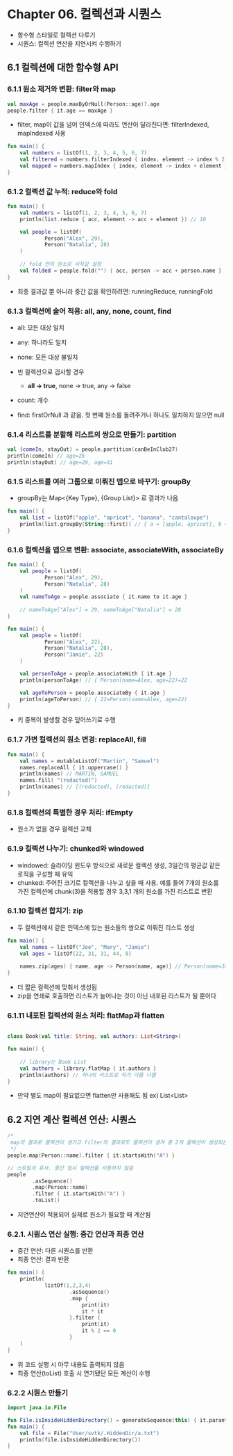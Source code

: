 # Chapter 06. 컬렉션과 시퀀스

- 함수형 스타일로 컬렉션 다루기
- 시퀀스: 컬렉션 연산을 지연시켜 수행하기

## 6.1 컬렉션에 대한 함수형 API

### 6.1.1 원소 제거와 변환: filter와 map

```kotlin
val maxAge = people.maxByOrNull(Person::age)?.age
people.filter { it.age == maxAge }
```

- filter, map이 값을 넘어 인덱스에 따라도 연산이 달라진다면: filterIndexed, mapIndexed 사용

```kotlin
fun main() {
    val numbers = listOf(1, 2, 3, 4, 5, 6, 7)
    val filtered = numbers.filterIndexed { index, element -> index % 2 == 0 && element > 3 }
    val mapped = numbers.mapIndex { index, element -> index + element }
}
```

### 6.1.2 컬렉션 값 누적: reduce와 fold

```kotlin
fun main() {
    val numbers = listOf(1, 2, 3, 4, 5, 6, 7)
    println(list.reduce { acc, element -> acc + element }) // 10

    val people = listOf(
            Person("Alex", 29),
            Person("Natalia", 28)
    )
    
    // fold 안의 원소로 시작값 설정
    val folded = people.fold("") { acc, person -> acc + person.name }  // AlexNatalia
}
```

- 최종 결과값 뿐 아니라 중간 값을 확인하려면: runningReduce, runningFold

### 6.1.3 컬렉션에 술어 적용: all, any, none, count, find

- all: 모든 대상 일치
- any: 하나라도 일치
- none: 모든 대상 불일치

- 빈 컬렉션으로 검사할 경우
  - **all -> true**, none -> true, any -> false

- count: 개수
- find: firstOrNull 과 같음. 첫 번째 원소를 돌려주거나 하나도 일치하지 않으면 null

### 6.1.4 리스트를 분할해 리스트의 쌍으로 만들기: partition

```kotlin
val (comeIn, stayOut) = people.partition(canBeInClub27)
println(comeIn) // age=26
println(stayOut) // age=29, age=31
```

### 6.1.5 리스트를 여러 그룹으로 이뤄진 맵으로 바꾸기: groupBy

- groupBy는 Map<{Key Type}, {Group List}> 로 결과가 나옴

```kotlin
fun main() {
    val list = listOf("apple", "apricot", "banana", "cantaloupe")
    println(list.groupBy(String::first)) // { a = [apple, apricot], b = {banana}, c = [cantaloupe] }
}
```

### 6.1.6 컬렉션을 맵으로 변환: associate, associateWith, associateBy

```kotlin
fun main() {
    val people = listOf(
            Person("Alex", 29),
            Person("Natalia", 28)
    )
    val nameToAge = people.associate { it.name to it.age }
    
    // nameToAge["Alex"] = 29, nameToAge["Natalia"] = 28
}
```

```kotlin
fun main() {
    val people = listOf(
            Person("Alex", 22),
            Person("Natalia", 28),
            Person("Jamie", 22)
    )

    val personToAge = people.associateWith { it.age }
    println(personToAge) // { Person(name=Alex, age=22)=22

    val ageToPerson = people.associateBy { it.age }
    println(ageToPerson) // { 22=Person(name=Alex, age=22)
}
```

- 키 중복이 발생할 경우 덮어쓰기로 수행

### 6.1.7 가변 컬렉션의 원소 변경: replaceAll, fill

```kotlin
fun main() {
    val names = mutableListOf("Martin", "Samuel")
    names.replaceAll { it.uppercase() }
    println(names) // MARTIN, SAMUEL
    names.fill( "(redacted)")
    println(names) // [(redacted), (redacted)]
}
```

### 6.1.8 컬렉션의 특별한 경우 처리: ifEmpty

- 원소가 없을 경우 컬렉션 교체

### 6.1.9 컬렉션 나누기: chunked와 windowed

- windowed: 슬라이딩 윈도우 방식으로 새로운 컬렉션 생성, 3일간의 평균값 같은 로직을 구성할 때 유익
- chunked: 주어진 크기로 컬렉션을 나누고 싶을 때 사용. 예를 들어 7개의 원소를 가진 컬렉션에 chunk(3)을 적용할 경우 3,3,1 개의 원소를 가진 리스트로 변환

### 6.1.10 컬렉션 합치기: zip

- 두 컬렉션에서 같은 인덱스에 있는 원소들의 쌍으로 이뤄진 리스트 생성

```kotlin
fun main() {
    val names = listOf("Joe", "Mary", "Jamie")
    val ages = listOf(22, 31, 31, 44, 0)
    
    names.zip(ages) { name, age -> Person(name, age)} // Person(name=Joe, age=22), Person(name=Mary, age=31)
}
```

- 더 짧은 컬렉션에 맞춰서 생성됨
- zip을 연쇄로 호출하면 리스트가 늘어나는 것이 아닌 내포된 리스트가 될 뿐이다

### 6.1.11 내포된 컬렉션의 원소 처리: flatMap과 flatten

```kotlin

class Book(val title: String, val authors: List<String>)

fun main() {
  
    // library는 Book List
    val authors = library.flatMap { it.authors }
    println(authors) // 하나의 리스트로 작가 이름 나열
}
```

- 만약 별도 map이 필요없으면 flatten만 사용해도 됨 ex) List<List<Int>>

## 6.2 지연 계산 컬렉션 연산: 시퀀스

```kotlin
/*
 map의 결과로 콜렉션이 생기고 filter의 결과로도 콜렉션이 생겨 총 2개 콜렉션이 생성되는 이슈 -> 원소가 많을 때는 비효율적인 구조
 */
people.map(Person::name).filter { it.startsWith("A") }

// 스트림과 유사. 중간 임시 컬렉션을 사용하지 않음
people
        .asSequence()
        .map(Person::name)
        .filter { it.startsWith("A") }
        .toList()
```

- 지연연산이 적용되어 실제로 원소가 필요할 때 계산됨

### 6.2.1. 시퀀스 연산 실행: 중간 연산과 최종 연산

- 중간 연산: 다른 시퀀스를 반환
- 최종 연산: 결과 반환

```kotlin
fun main() {
    println(
            listOf(1,2,3,4)
                    .asSequence()
                    .map {
                        print(it)
                        it * it
                    }.filter {
                        print(it)
                        it % 2 == 0
                    }
    )
}
```

- 위 코드 실행 시 아무 내용도 출력되지 않음
- 최종 연산(toList) 호출 시 연기됐던 모든 계산이 수행

### 6.2.2 시퀀스 만들기

```kotlin
import java.io.File

fun File.isInsideHiddenDirectory() = generateSequence(this) { it.parantFile }.any { it.isHidden }
fun main() {
    val file = File("User/svtk/.HiddenDir/a.txt")
    println(file.isInsideHiddenDirectory())
}
```